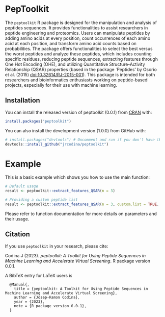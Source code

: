 # PepToolkit

The `peptoolkit` R package is designed for the manipulation and analysis of peptides sequences. It provides functionalities to assist researchers in peptide engineering and proteomics. Users can manipulate peptides by adding amino acids at every position, count occurrences of each amino acid at each position, and transform amino acid counts based on probabilities. The package offers functionalities to select the best versus the worst peptides and analyze these peptides, which includes counting specific residues, reducing peptide sequences, extracting features through One Hot Encoding (OHE), and utilizing Quantitative Structure-Activity Relationship (QSAR) properties (based in the package 'Peptides' by Osorio et al. (2015) <doi:10.32614/RJ-2015-001>). This package is intended for both researchers and bioinformatics enthusiasts working on peptide-based projects, especially for their use with machine learning.


## Installation

You can install the released version of peptoolkit (0.0.1) from [CRAN](https://CRAN.R-project.org) with:

```r
install.packages("peptoolkit")
```

You can also install the development version (1.0.0) from GitHub with:

```r
# install.packages("devtools") # Uncomment and run if you don't have the devtools package yet
devtools::install_github("jrcodina/peptoolkit")
```
# Example

This is a basic example which shows you how to use the main function:

```r
# Default usage
result <- peptoolkit::extract_features_QSAR(n = 3)

# Providing a custom peptide list
result <- peptoolkit::extract_features_QSAR(n = 3, custom.list = TRUE, PeList = c('ACA', 'ADE'))
```

Please refer to function documentation for more details on parameters and their usage.

## Citation

If you use `peptoolkit` in your research, please cite:

  Codina J (2023). _peptoolkit: A Toolkit for Using Peptide
  Sequences in Machine Learning and Accelerate Virtual
  Screening_. R package version 0.0.1.

A BibTeX entry for LaTeX users is

```
  @Manual{,
    title = {peptoolkit: A Toolkit for Using Peptide Sequences in Machine Learning and Accelerate Virtual Screening},
    author = {Josep-Ramon Codina},
    year = {2023},
    note = {R package version 0.0.1},
  }
```
